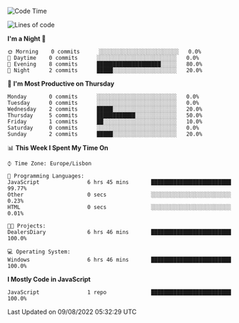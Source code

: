 <!--START_SECTION:waka-->
![Code Time](http://img.shields.io/badge/Code%20Time-16%20hrs%202%20mins-blue)

![Lines of code](https://img.shields.io/badge/From%20Hello%20World%20I%27ve%20Written-30%20Thousand%20lines%20of%20code-blue)

**I'm a Night 🦉** 

```text
🌞 Morning    0 commits      ░░░░░░░░░░░░░░░░░░░░░░░░░   0.0% 
🌆 Daytime    0 commits      ░░░░░░░░░░░░░░░░░░░░░░░░░   0.0% 
🌃 Evening    8 commits      ████████████████████░░░░░   80.0% 
🌙 Night      2 commits      █████░░░░░░░░░░░░░░░░░░░░   20.0%

```
📅 **I'm Most Productive on Thursday** 

```text
Monday       0 commits      ░░░░░░░░░░░░░░░░░░░░░░░░░   0.0% 
Tuesday      0 commits      ░░░░░░░░░░░░░░░░░░░░░░░░░   0.0% 
Wednesday    2 commits      █████░░░░░░░░░░░░░░░░░░░░   20.0% 
Thursday     5 commits      ████████████░░░░░░░░░░░░░   50.0% 
Friday       1 commits      ██░░░░░░░░░░░░░░░░░░░░░░░   10.0% 
Saturday     0 commits      ░░░░░░░░░░░░░░░░░░░░░░░░░   0.0% 
Sunday       2 commits      █████░░░░░░░░░░░░░░░░░░░░   20.0%

```


📊 **This Week I Spent My Time On** 

```text
⌚︎ Time Zone: Europe/Lisbon

💬 Programming Languages: 
JavaScript               6 hrs 45 mins       █████████████████████████   99.77% 
Other                    0 secs              ░░░░░░░░░░░░░░░░░░░░░░░░░   0.23% 
HTML                     0 secs              ░░░░░░░░░░░░░░░░░░░░░░░░░   0.01%

🐱‍💻 Projects: 
DealersDiary             6 hrs 46 mins       █████████████████████████   100.0%

💻 Operating System: 
Windows                  6 hrs 46 mins       █████████████████████████   100.0%

```

**I Mostly Code in JavaScript** 

```text
JavaScript               1 repo              █████████████████████████   100.0%

```



 Last Updated on 09/08/2022 05:32:29 UTC
<!--END_SECTION:waka-->
